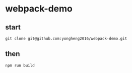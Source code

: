 # webpack-demo
## start
```
git clone git@github.com:yongheng2016/webpack-demo.git
```
## then
```
npm run build
```

